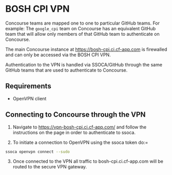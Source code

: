 # BOSH CPI VPN

Concourse teams are mapped one to one to particular GitHub teams. For example: The `google_cpi` team on Concourse has an equivalent GitHub team that will allow only members of that GitHub team to authenticate on Concourse.

The main Concourse instance at https://bosh-cpi.ci.cf-app.com is firewalled and can only be accessed via the BOSH CPI VPN.

Authentication to the VPN is handled via SSOCA/GitHub through the same GitHub teams that are used to authenticate to Concourse.

## Requirements

- OpenVPN client

## Connecting to Concourse through the VPN

1. Navigate to https://vpn-bosh-cpi.ci.cf-app.com/ and follow the instructions on the page in order to authenticate to ssoca.

2. To initiate a connection to OpenVPN using the ssoca token do:=
```bash
ssoca openvpn connect --sudo
```

3. Once connected to the VPN all traffic to bosh-cpi.ci.cf-app.com will be routed to the secure VPN gateway.
